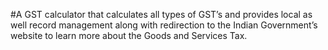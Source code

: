 #A GST calculator that calculates all types of GST’s and provides local as well record management along with redirection to the Indian Government’s website to learn more about the Goods and Services Tax.
